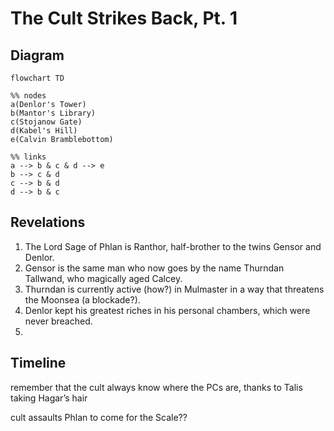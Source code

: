# The Cult Strikes Back, Pt. 1
## Diagram
```mermaid
flowchart TD

%% nodes
a(Denlor's Tower)
b(Mantor's Library)
c(Stojanow Gate)
d(Kabel's Hill)
e(Calvin Bramblebottom)

%% links
a --> b & c & d --> e
b --> c & d
c --> b & d
d --> b & c
```

## Revelations
1. The Lord Sage of Phlan is Ranthor, half-brother to the twins Gensor and Denlor.
2. Gensor is the same man who now goes by the name Thurndan Tallwand, who magically aged Calcey.
4. Thurndan is currently active (how?) in Mulmaster in a way that threatens the Moonsea (a blockade?).
5. Denlor kept his greatest riches in his personal chambers, which were never breached.
6. 

## Timeline

remember that the cult always know where the PCs are, thanks to Talis taking Hagar’s hair

cult assaults Phlan to come for the Scale??
